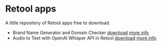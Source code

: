 # Retool apps



A little repository of Retool apps free to download.

- Brand Name Generator and Domain Checker [download](Brand-Name-Generator-and-Domain-Checker.json) [more info](https://eloquentops.com/post/brand-name-generator-domain-checker-retool-app)
- Audio to Text with OpenAI Whisper API in Retool [download](Audio2Text.json) [more info](https://eloquentops.com/post/Audio-to-Text-with-OpenAI-Whisper-API-in-Retool)